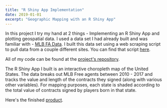 ```yaml
---
title: "R Shiny App Implementation"
date: 2019-01-01
excerpt: "Geographic Mapping with an R Shiny App"
---
```



In this project I try my hand at 2 things - Implementing an R Shiny App and plotting geospatial data. I used a data set I had already built and was familiar with - [MLB FA Data](https://github.com/clogerfo/R_Shiny_App_Choropleth_Map/blob/main/data/MLBFA_data.csv). I built this data set using a web scraping script to pull data from a couple different sites. You can find that script [here]().

All of my code can be found at the [project's repository](https://github.com/clogerfo/R_Shiny_App_Choropleth_Map). 

The R Shiny App I built is an interactive choropleth map of the United States. The data breaks out MLB Free agents between 2010 - 2017 and tracks the value and length of the contracts they signed (along with various other variables). For mapping purposes, each state is shaded according to the total value of contracts signed by players born in that state.

Here's the finished [product](https://cooperlogerfo.shinyapps.io/mlbfa_shiny/).